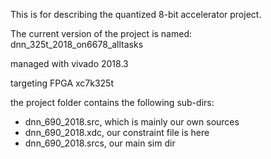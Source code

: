This is for describing the quantized 8-bit accelerator project.

The current version of the project is named: dnn_325t_2018_on6678_alltasks

managed with vivado 2018.3

targeting FPGA xc7k325t

the project folder contains the following sub-dirs:
- dnn_690_2018.src, which is mainly our own sources
- dnn_690_2018.xdc, our constraint file is here
- dnn_690_2018.srcs, our main sim dir
